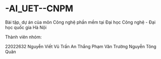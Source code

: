 # -AI_UET--CNPM
Bài tập, dự án của môn Công nghệ phần mềm tại Đại học Công nghệ - Đại học quốc gia Hà Nội

Thành viên nhóm:

22022632 Nguyễn Viết Vũ
Trần An Thắng
Phạm Văn Trường
Nguyễn Tông Quân
